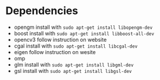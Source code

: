 

# Dependencies

* opengm
install with ```sudo apt-get install libopengm-dev```
* boost
install with ```sudo apt-get install libboost-all-dev```
* opencv3
follow instruction on website
* cgal
install with ```sudo apt-get install libcgal-dev```
* eigen
follow instruction on wesite
* omp
* glm
install with ```sudo apt-get install libgml-dev```
* gsl
install with ```sudo apt-get install libgsl-dev```
